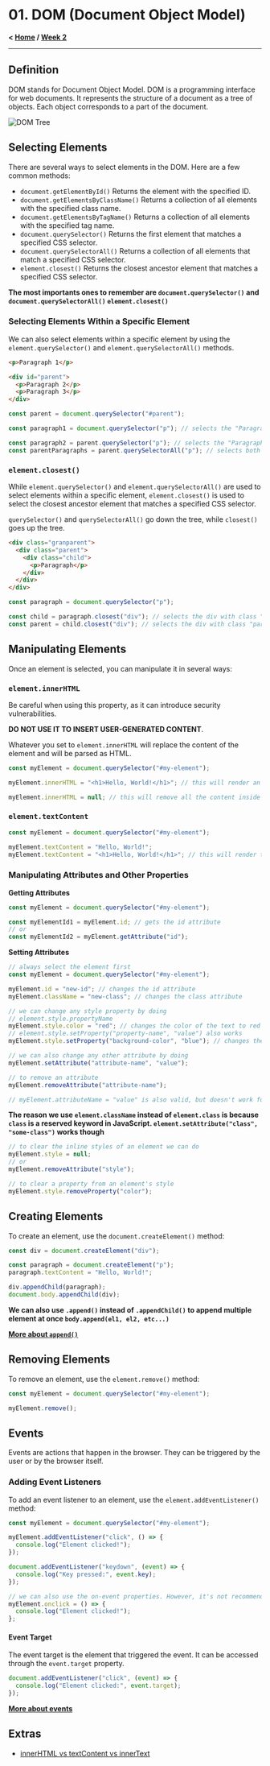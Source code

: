 # 01. DOM (Document Object Model)

**< [Home](../../README.md) / [Week 2](../README.md)**

---

## Definition

DOM stands for Document Object Model. DOM is a programming interface for web documents. It represents the structure of a document as a tree of objects. Each object corresponds to a part of the document.

![DOM Tree](../../assets/html-dom-tree.png)

## Selecting Elements

There are several ways to select elements in the DOM. Here are a few common methods:

- `document.getElementById()` Returns the element with the specified ID.
- `document.getElementsByClassName()` Returns a collection of all elements with the specified class name.
- `document.getElementsByTagName()` Returns a collection of all elements with the specified tag name.
- `document.querySelector()` Returns the first element that matches a specified CSS selector.
- `document.querySelectorAll()` Returns a collection of all elements that match a specified CSS selector.
- `element.closest()` Returns the closest ancestor element that matches a specified CSS selector.

**The most importants ones to remember are `document.querySelector()` and `document.querySelectorAll()` `element.closest()`**

### Selecting Elements Within a Specific Element

We can also select elements within a specific element by using the `element.querySelector()` and `element.querySelectorAll()` methods.

```html
<p>Paragraph 1</p>

<div id="parent">
  <p>Paragraph 2</p>
  <p>Paragraph 3</p>
</div>
```

```javascript
const parent = document.querySelector("#parent");

const paragraph1 = document.querySelector("p"); // selects the "Paragraph 1" element

const paragraph2 = parent.querySelector("p"); // selects the "Paragraph 2" element
const parentParagraphs = parent.querySelectorAll("p"); // selects both "Paragraph 2" and "Paragraph 3" elements. But not "Paragraph 1".
```

### `element.closest()`

While `element.querySelector()` and `element.querySelectorAll()` are used to select elements within a specific element, `element.closest()` is used to select the closest ancestor element that matches a specified CSS selector.

`querySelector()` and `querySelectorAll()` go down the tree, while `closest()` goes up the tree.

```html
<div class="granparent">
  <div class="parent">
    <div class="child">
      <p>Paragraph</p>
    </div>
  </div>
</div>
```

```javascript
const paragraph = document.querySelector("p");

const child = paragraph.closest("div"); // selects the div with class "child"
const parent = child.closest("div"); // selects the div with class "parent"
```

## Manipulating Elements

Once an element is selected, you can manipulate it in several ways:

### `element.innerHTML`

Be careful when using this property, as it can introduce security vulnerabilities.

**DO NOT USE IT TO INSERT USER-GENERATED CONTENT**.

Whatever you set to `element.innerHTML` will replace the content of the element and will be parsed as HTML.

```javascript
const myElement = document.querySelector("#my-element");

myElement.innerHTML = "<h1>Hello, World!</h1>"; // this will render an h1 element inside my-element

myElement.innerHTML = null; // this will remove all the content inside my-element
```

### `element.textContent`

```javascript
const myElement = document.querySelector("#my-element");

myElement.textContent = "Hello, World!";
myElement.textContent = "<h1>Hello, World!</h1>"; // this will render the text "<h1>Hello, World!</h1>" inside my-element
```

### Manipulating Attributes and Other Properties

**Getting Attributes**

```javascript
const myElement = document.querySelector("#my-element");

const myElementId1 = myElement.id; // gets the id attribute
// or
const myElementId2 = myElement.getAttribute("id");
```

**Setting Attributes**

```javascript
// always select the element first
const myElement = document.querySelector("#my-element");

myElement.id = "new-id"; // changes the id attribute
myElement.className = "new-class"; // changes the class attribute

// we can change any style property by doing
// element.style.propertyName
myElement.style.color = "red"; // changes the color of the text to red
// element.style.setProperty("property-name", "value") also works
myElement.style.setProperty("background-color", "blue"); // changes the background color to blue

// we can also change any other attribute by doing
myElement.setAttribute("attribute-name", "value");

// to remove an attribute
myElement.removeAttribute("attribute-name");

// myElement.attributeName = "value" is also valid, but doesn't work for all attributes
```

**The reason we use `element.className` instead of `element.class` is because `class` is a reserved keyword in JavaScript. `element.setAttribute("class", "some-class")` works though**

```javascript
// to clear the inline styles of an element we can do
myElement.style = null;
// or
myElement.removeAttribute("style");

// to clear a property from an element's style
myElement.style.removeProperty("color");
```

## Creating Elements

To create an element, use the `document.createElement()` method:

```javascript
const div = document.createElement("div");

const paragraph = document.createElement("p");
paragraph.textContent = "Hello, World!";

div.appendChild(paragraph);
document.body.appendChild(div);
```

**We can also use `.append()` instead of `.appendChild()` to append multiple element at once `body.append(el1, el2, etc...)`**

**[More about `append()`](https://developer.mozilla.org/en-US/docs/Web/API/Element/append)**

## Removing Elements

To remove an element, use the `element.remove()` method:

```javascript
const myElement = document.querySelector("#my-element");

myElement.remove();
```

## Events

Events are actions that happen in the browser. They can be triggered by the user or by the browser itself.

### Adding Event Listeners

To add an event listener to an element, use the `element.addEventListener()` method:

```javascript
const myElement = document.querySelector("#my-element");

myElement.addEventListener("click", () => {
  console.log("Element clicked!");
});

document.addEventListener("keydown", (event) => {
  console.log("Key pressed:", event.key);
});

// we can also use the on-event properties. However, it's not recommended
myElement.onclick = () => {
  console.log("Element clicked!");
};
```

#### Event Target

The event target is the element that triggered the event. It can be accessed through the `event.target` property.

```javascript
document.addEventListener("click", (event) => {
  console.log("Element clicked:", event.target);
});
```

**[More about events](https://developer.mozilla.org/en-US/docs/Web/Events)**

## Extras

- [innerHTML vs textContent vs innerText](https://www.freecodecamp.org/news/innerhtml-vs-innertext-vs-textcontent/)
